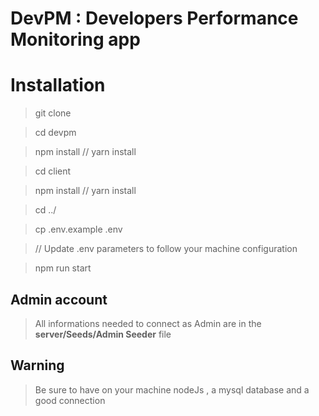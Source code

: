 # DevPM : Developers Performance Monitoring app

# Installation

> git clone 

> cd devpm

> npm install // yarn install

> cd client

> npm install // yarn install

> cd ../

> cp .env.example .env

> // Update .env parameters to follow your machine configuration

> npm run start

## Admin account
> All informations needed to connect as Admin are in the **server/Seeds/Admin Seeder** file

## Warning
> Be sure to have on your machine nodeJs , a mysql database and a good connection 